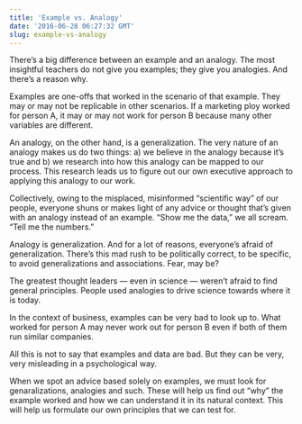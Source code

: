 ```yaml
---
title: 'Example vs. Analogy'
date: '2016-06-28 06:27:32 GMT'
slug: example-vs-analogy
---
```

There’s a big difference between an example and an analogy. The most insightful teachers do not give you examples; they give you analogies. And there’s a reason why.

Examples are one-offs that worked in the scenario of that example. They may or may not be replicable in other scenarios. If a marketing ploy worked for person A, it may or may not work for person B because many other variables are different.

An analogy, on the other hand, is a generalization. The very nature of an analogy makes us do two things: a) we believe in the analogy because it’s true and b) we research into how this analogy can be mapped to our process. This research leads us to figure out our own executive approach to applying this analogy to our work.

Collectively, owing to the misplaced, misinformed “scientific way” of our people, everyone shuns or makes light of any advice or thought that’s given with an analogy instead of an example. “Show me the data,” we all scream. “Tell me the numbers.”

Analogy is generalization. And for a lot of reasons, everyone’s afraid of generalization. There’s this mad rush to be politically correct, to be specific, to avoid generalizations and associations. Fear, may be?

The greatest thought leaders — even in science — weren’t afraid to find general principles. People used analogies to drive science towards where it is today.

In the context of business, examples can be very bad to look up to. What worked for person A may never work out for person B even if both of them run similar companies.

All this is not to say that examples and data are bad. But they can be very, very misleading in a psychological way.

When we spot an advice based solely on examples, we must look for genaralizations, analogies and such. These will help us find out “why” the example worked and how we can understand it in its natural context. This will help us formulate our own principles that we can test for.